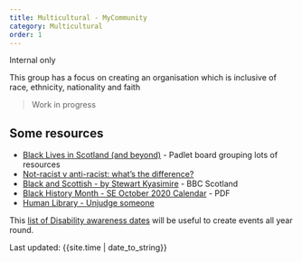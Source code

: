 ```yaml
---
title: Multicultural - MyCommunity
category: Multicultural
order: 1
---
```


<span class="tag">Internal only</span>

This group has a focus on creating an organisation which is inclusive of race, ethnicity, nationality and faith

<blockquote class="red">
  <p>Work in progress</p>
</blockquote>


## Some resources
- [Black Lives in Scotland (and beyond)](https://padlet.com/service_design_in_scotland/aophk3z6qvla7xq8) - Padlet board grouping lots of resources
- [Not-racist v anti-racist: what’s the difference?](https://www.bbc.co.uk/bitesize/articles/zs9n2v4)
- [Black and Scottish - by Stewart Kyasimire](https://www.bbc.co.uk/programmes/m00098n0) - BBC Scotland
- [Black History Month - SE October 2020 Calendar](/inclusion/multicultural/BHM-UK-October-Calendar.pdf) - PDF
- [Human Library - Unjudge someone](https://humanlibrary.org/)


This [list of Disability awareness dates](https://businessdisabilityforum.org.uk/media-centre/disability-awareness-dates/) will be useful to create events all year round.

<div>Last updated: {{site.time | date_to_string}}</div>
